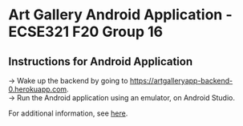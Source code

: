 # Art Gallery Android Application - ECSE321 F20 Group 16

## Instructions for Android Application  
-> Wake up the backend by going to https://artgalleryapp-backend-0.herokuapp.com.  
-> Run the Android application using an emulator, on Android Studio.  
  
For additional information, see [here](https://github.com/McGill-ECSE321-Fall2020/project-group-16/tree/master#art-gallery-system---ecse321-f20-group-16).  
